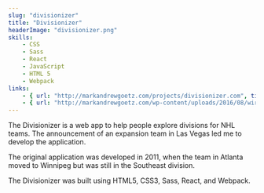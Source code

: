 ```yaml
---
slug: "divisionizer"
title: "Divisionizer"
headerImage: "divisionizer.png"
skills:
    - CSS
    - Sass
    - React
    - JavaScript
    - HTML 5
    - Webpack
links:
    - { url: "http://markandrewgoetz.com/projects/divisionizer.com", title: "Live site" }
    - { url: "http://markandrewgoetz.com/wp-content/uploads/2016/08/wireframes.pdf", title: "Wireframes" }
---
```


The Divisionizer is a web app to help people explore divisions for NHL teams.   The announcement of an expansion team in Las Vegas led me to develop the application.

The original application was developed in 2011, when the team in Atlanta moved to Winnipeg but was still in the Southeast division.

The Divisionizer was built using HTML5, CSS3, Sass, React, and Webpack.
